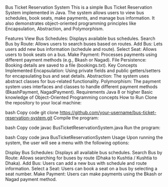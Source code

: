 Bus Ticket Reservation System
This is a simple Bus Ticket Reservation System implemented in Java. The system allows users to view bus schedules, book seats, make payments, and manage bus information. It also demonstrates object-oriented programming principles like Encapsulation, Abstraction, and Polymorphism.

Features
View Bus Schedules: Displays available bus schedules.
Search Bus by Route: Allows users to search buses based on routes.
Add Bus: Lets users add new bus information (schedule and route).
Select Seat: Allows users to book seats on a bus.
Make Payment: Processes payments using different payment methods (e.g., Bkash or Nagad).
File Persistence: Booking details are saved to a file (bookings.txt).
Key Concepts Implemented
Encapsulation: Using private fields and public getters/setters for encapsulating bus and seat details.
Abstraction: The system uses abstract classes for bus-related functionality.
Polymorphism: The payment system uses interfaces and classes to handle different payment methods (BkashPayment, NagadPayment).
Requirements
Java 8 or higher
Basic knowledge of Object-Oriented Programming concepts
How to Run
Clone the repository to your local machine:

bash
Copy code
git clone https://github.com/your-username/bus-ticket-reservation-system.git
Compile the program:

bash
Copy code
javac BusTicketReservationSystem.java
Run the program:

bash
Copy code
java BusTicketReservationSystem
Usage
Upon running the system, the user will see a menu with the following options:

Display Bus Schedules: Displays all available bus schedules.
Search Bus by Route: Allows searching for buses by route (Dhaka to Kushtia / Kushtia to Dhaka).
Add Bus: Users can add a new bus with schedule and route information.
Select a Seat: Users can book a seat on a bus by selecting a seat number.
Make Payment: Users can make payments using the Bkash or Nagad payment method.
